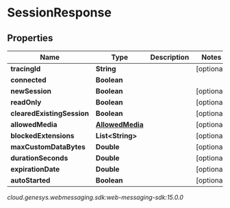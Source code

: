 # SessionResponse


## Properties

| Name | Type | Description | Notes |
| ------------ | ------------- | ------------- | ------------- |
| **tracingId** | **String** |  |  [optional] |
| **connected** | **Boolean** |  |  |
| **newSession** | **Boolean** |  |  [optional] |
| **readOnly** | **Boolean** |  |  [optional] |
| **clearedExistingSession** | **Boolean** |  |  [optional] |
| **allowedMedia** | [**AllowedMedia**](AllowedMedia) |  |  [optional] |
| **blockedExtensions** | **List&lt;String&gt;** |  |  [optional] |
| **maxCustomDataBytes** | **Double** |  |  [optional] |
| **durationSeconds** | **Double** |  |  [optional] |
| **expirationDate** | **Double** |  |  [optional] |
| **autoStarted** | **Boolean** |  |  [optional] |




_cloud.genesys.webmessaging.sdk:web-messaging-sdk:15.0.0_
